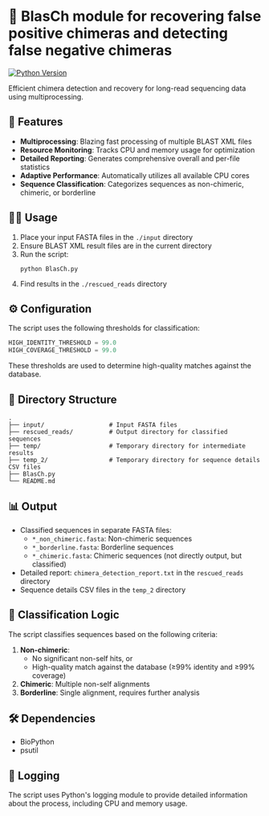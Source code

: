 # 🧬 BlasCh module for recovering false positive chimeras and detecting false negative chimeras 

[![Python Version](https://img.shields.io/badge/python-3.6%2B-blue)](https://www.python.org/downloads/)

Efficient chimera detection and recovery for long-read sequencing data using multiprocessing.

## 🚀 Features

- **Multiprocessing**: Blazing fast processing of multiple BLAST XML files
- **Resource Monitoring**: Tracks CPU and memory usage for optimization
- **Detailed Reporting**: Generates comprehensive overall and per-file statistics
- **Adaptive Performance**: Automatically utilizes all available CPU cores
- **Sequence Classification**: Categorizes sequences as non-chimeric, chimeric, or borderline

## 🏃‍♂️ Usage

1. Place your input FASTA files in the `./input` directory
2. Ensure BLAST XML result files are in the current directory
3. Run the script:
   ```
   python BlasCh.py
   ```
4. Find results in the `./rescued_reads` directory

## ⚙ Configuration

The script uses the following thresholds for classification:

```python
HIGH_IDENTITY_THRESHOLD = 99.0
HIGH_COVERAGE_THRESHOLD = 99.0
```

These thresholds are used to determine high-quality matches against the database.

## 📂 Directory Structure

```
.
├── input/                  # Input FASTA files
├── rescued_reads/          # Output directory for classified sequences
├── temp/                   # Temporary directory for intermediate results
├── temp_2/                 # Temporary directory for sequence details CSV files
├── BlasCh.py
└── README.md
```

## 📊 Output

- Classified sequences in separate FASTA files:
  - `*_non_chimeric.fasta`: Non-chimeric sequences
  - `*_borderline.fasta`: Borderline sequences
  - `*_chimeric.fasta`: Chimeric sequences (not directly output, but classified)
- Detailed report: `chimera_detection_report.txt` in the `rescued_reads` directory
- Sequence details CSV files in the `temp_2` directory

## 🧠 Classification Logic

The script classifies sequences based on the following criteria:

1. **Non-chimeric**: 
   - No significant non-self hits, or
   - High-quality match against the database (≥99% identity and ≥99% coverage)
2. **Chimeric**: Multiple non-self alignments
3. **Borderline**: Single alignment, requires further analysis

## 🛠 Dependencies

- BioPython
- psutil

## 📝 Logging

The script uses Python's logging module to provide detailed information about the process, including CPU and memory usage.

